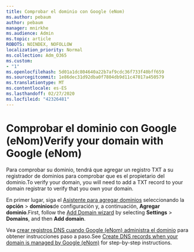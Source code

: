 ```yaml
---
title: Comprobar el dominio con Google (eNom)
ms.author: pebaum
author: pebaum
manager: mnirkhe
ms.audience: Admin
ms.topic: article
ROBOTS: NOINDEX, NOFOLLOW
localization_priority: Normal
ms.collection: Adm_O365
ms.custom:
- "1"
ms.openlocfilehash: 5d01a1dc804640a22b7af9cdc36f733f40bff659
ms.sourcegitcommit: 1e86dec31d92dba0f7804db9d11c47017a450579
ms.translationtype: MT
ms.contentlocale: es-ES
ms.lasthandoff: 02/27/2020
ms.locfileid: "42326481"
---
```

# <a name="verify-your-domain-with-google-enom"></a><span data-ttu-id="b80ca-102">Comprobar el dominio con Google (eNom)</span><span class="sxs-lookup"><span data-stu-id="b80ca-102">Verify your domain with Google (eNom)</span></span>

<span data-ttu-id="b80ca-103">Para comprobar su dominio, tendrá que agregar un registro TXT a su registrador de dominios para comprobar que es el propietario del dominio.</span><span class="sxs-lookup"><span data-stu-id="b80ca-103">To verify your domain, you will need to add a TXT record to your domain registrar to verify that you own your domain.</span></span> 

<span data-ttu-id="b80ca-104">En primer lugar, siga el [Asistente para agregar dominios](https://portal.office.com/adminportal/home#/Domains) seleccionando la **opción** \> **dominios**de configuración y, a continuación, **Agregar dominio**.</span><span class="sxs-lookup"><span data-stu-id="b80ca-104">First, follow the [Add Domain wizard](https://portal.office.com/adminportal/home#/Domains) by selecting **Settings** \> **Domains**, and then **Add domain**.</span></span>
  
<span data-ttu-id="b80ca-105">Vea [crear registros DNS cuando Google (eNom) administra el dominio](https://docs.microsoft.com/microsoft-365/admin/dns/create-dns-records-for-domain-managed-by-google-enom) para obtener instrucciones paso a paso.</span><span class="sxs-lookup"><span data-stu-id="b80ca-105">See [Create DNS records when your domain is managed by Google (eNom)](https://docs.microsoft.com/microsoft-365/admin/dns/create-dns-records-for-domain-managed-by-google-enom) for step-by-step instructions.</span></span>